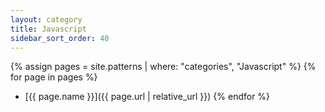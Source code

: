 ```yaml
---
layout: category
title: Javascript
sidebar_sort_order: 40
---
```


{% assign pages = site.patterns | where: "categories", "Javascript" %}
{% for page in pages %}
- [{{ page.name }}]({{ page.url | relative_url }})
{% endfor %}
